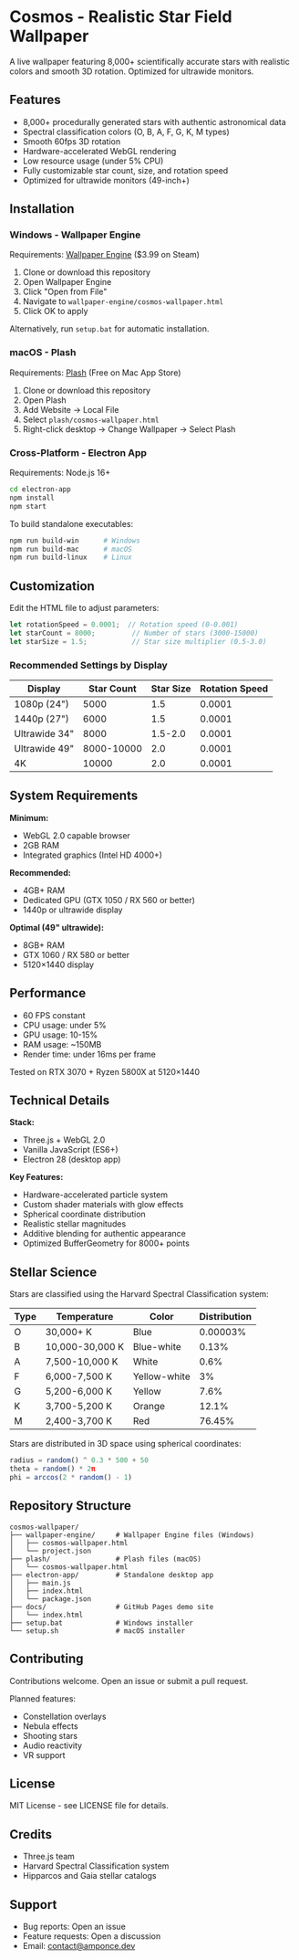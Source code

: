 # Cosmos - Realistic Star Field Wallpaper

A live wallpaper featuring 8,000+ scientifically accurate stars with realistic colors and smooth 3D rotation. Optimized for ultrawide monitors.


## Features

- 8,000+ procedurally generated stars with authentic astronomical data
- Spectral classification colors (O, B, A, F, G, K, M types)
- Smooth 60fps 3D rotation
- Hardware-accelerated WebGL rendering
- Low resource usage (under 5% CPU)
- Fully customizable star count, size, and rotation speed
- Optimized for ultrawide monitors (49-inch+)

## Installation

### Windows - Wallpaper Engine

Requirements: [Wallpaper Engine](https://store.steampowered.com/app/431960/) ($3.99 on Steam)

1. Clone or download this repository
2. Open Wallpaper Engine
3. Click "Open from File"
4. Navigate to `wallpaper-engine/cosmos-wallpaper.html`
5. Click OK to apply

Alternatively, run `setup.bat` for automatic installation.

### macOS - Plash

Requirements: [Plash](https://sindresorhus.com/plash) (Free on Mac App Store)

1. Clone or download this repository
2. Open Plash
3. Add Website → Local File
4. Select `plash/cosmos-wallpaper.html`
5. Right-click desktop → Change Wallpaper → Select Plash

### Cross-Platform - Electron App

Requirements: Node.js 16+

```bash
cd electron-app
npm install
npm start
```

To build standalone executables:
```bash
npm run build-win      # Windows
npm run build-mac      # macOS
npm run build-linux    # Linux
```

## Customization

Edit the HTML file to adjust parameters:

```javascript
let rotationSpeed = 0.0001;  // Rotation speed (0-0.001)
let starCount = 8000;         // Number of stars (3000-15000)
let starSize = 1.5;           // Star size multiplier (0.5-3.0)
```

### Recommended Settings by Display

| Display | Star Count | Star Size | Rotation Speed |
|---------|------------|-----------|----------------|
| 1080p (24") | 5000 | 1.5 | 0.0001 |
| 1440p (27") | 6000 | 1.5 | 0.0001 |
| Ultrawide 34" | 8000 | 1.5-2.0 | 0.0001 |
| Ultrawide 49" | 8000-10000 | 2.0 | 0.0001 |
| 4K | 10000 | 2.0 | 0.0001 |

## System Requirements

**Minimum:**
- WebGL 2.0 capable browser
- 2GB RAM
- Integrated graphics (Intel HD 4000+)

**Recommended:**
- 4GB+ RAM
- Dedicated GPU (GTX 1050 / RX 560 or better)
- 1440p or ultrawide display

**Optimal (49" ultrawide):**
- 8GB+ RAM
- GTX 1060 / RX 580 or better
- 5120×1440 display

## Performance

- 60 FPS constant
- CPU usage: under 5%
- GPU usage: 10-15%
- RAM usage: ~150MB
- Render time: under 16ms per frame

Tested on RTX 3070 + Ryzen 5800X at 5120×1440

## Technical Details

**Stack:**
- Three.js + WebGL 2.0
- Vanilla JavaScript (ES6+)
- Electron 28 (desktop app)

**Key Features:**
- Hardware-accelerated particle system
- Custom shader materials with glow effects
- Spherical coordinate distribution
- Realistic stellar magnitudes
- Additive blending for authentic appearance
- Optimized BufferGeometry for 8000+ points

## Stellar Science

Stars are classified using the Harvard Spectral Classification system:

| Type | Temperature | Color | Distribution |
|------|-------------|-------|--------------|
| O | 30,000+ K | Blue | 0.00003% |
| B | 10,000-30,000 K | Blue-white | 0.13% |
| A | 7,500-10,000 K | White | 0.6% |
| F | 6,000-7,500 K | Yellow-white | 3% |
| G | 5,200-6,000 K | Yellow | 7.6% |
| K | 3,700-5,200 K | Orange | 12.1% |
| M | 2,400-3,700 K | Red | 76.45% |

Stars are distributed in 3D space using spherical coordinates:

```javascript
radius = random() ^ 0.3 * 500 + 50
theta = random() * 2π
phi = arccos(2 * random() - 1)
```

## Repository Structure

```
cosmos-wallpaper/
├── wallpaper-engine/     # Wallpaper Engine files (Windows)
│   ├── cosmos-wallpaper.html
│   └── project.json
├── plash/                # Plash files (macOS)
│   └── cosmos-wallpaper.html
├── electron-app/         # Standalone desktop app
│   ├── main.js
│   ├── index.html
│   └── package.json
├── docs/                 # GitHub Pages demo site
│   └── index.html
├── setup.bat             # Windows installer
└── setup.sh              # macOS installer
```

## Contributing

Contributions welcome. Open an issue or submit a pull request.

Planned features:
- Constellation overlays
- Nebula effects
- Shooting stars
- Audio reactivity
- VR support

## License

MIT License - see LICENSE file for details.

## Credits

- Three.js team
- Harvard Spectral Classification system
- Hipparcos and Gaia stellar catalogs

## Support

- Bug reports: Open an issue
- Feature requests: Open a discussion
- Email: contact@amponce.dev
